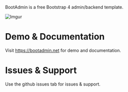 BootAdmin is a free Bootstrap 4 admin/backend template.

![Imgur](https://i.imgur.com/6dEMVSY.png)

# Demo & Documentation

Visit https://bootadmin.net for demo and documentation.

# Issues & Support

Use the github issues tab for issues & support.